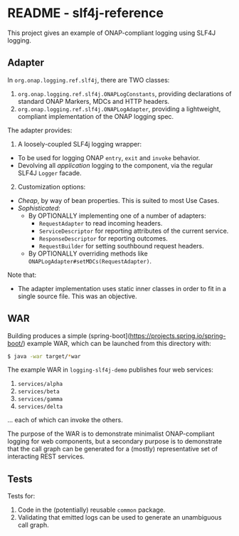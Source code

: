 # README - slf4j-reference

This project gives an example of ONAP-compliant logging using SLF4J logging.

## Adapter

In ```org.onap.logging.ref.slf4j```, there are TWO classes:
1. ```org.onap.logging.ref.slf4j.ONAPLogConstants```, providing declarations of standard ONAP Markers, MDCs and HTTP headers.
2. ```org.onap.logging.ref.slf4j.ONAPLogAdapter```, providing a lightweight, compliant implementation of the ONAP logging spec.

The adapter provides:
1. A loosely-coupled SLF4j logging wrapper:
 * To be used for logging ONAP ```entry```, ```exit``` and ```invoke``` behavior.
 * Devolving all *application* logging to the component, via the regular SLF4J ```Logger``` facade.
2. Customization options:
 * *Cheap*, by way of bean properties. This is suited to most Use Cases.
 * *Sophisticated*:
    * By OPTIONALLY implementing one of a number of adapters:
      * ```RequestAdapter``` to read incoming headers.
      * ```ServiceDescriptor``` for reporting attributes of the current service.
      * ```ResponseDescriptor``` for reporting outcomes.
      * ```RequestBuilder``` for setting southbound request headers.
    * By OPTIONALLY overriding methods like ```ONAPLogAdapter#setMDCs(RequestAdapter)```.

Note that:
* The adapter implementation uses static inner classes in order to fit in a single source file. This was an objective. 

## WAR

Building produces a simple (spring-boot](https://projects.spring.io/spring-boot/) example WAR, which can be launched from this directory with:

```bash
$ java -war target/*war
```

The example WAR in ```logging-slf4j-demo``` publishes four web services:
1. ```services/alpha```
2. ```services/beta```
3. ```services/gamma```
4. ```services/delta```

... each of which can invoke the others.

The purpose of the WAR is to demonstrate minimalist ONAP-compliant logging for web components, but a secondary purpose is to demonstrate that the call graph can be generated for a (mostly) representative set of interacting REST services.

## Tests

Tests for:
1. Code in the (potentially) reusable ``common`` package.
2. Validating that emitted logs can be used to generate an unambiguous call graph.
